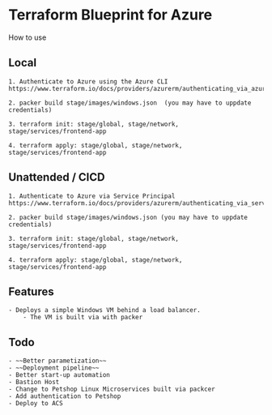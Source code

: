 # Terraform Blueprint for Azure

How to use

## Local
    1. Authenticate to Azure using the Azure CLI
    https://www.terraform.io/docs/providers/azurerm/authenticating_via_azure_cli.html
    
    2. packer build stage/images/windows.json  (you may have to uppdate credentials)
    
    3. terraform init: stage/global, stage/network, stage/services/frontend-app
    
    4. terraform apply: stage/global, stage/network, stage/services/frontend-app
    
## Unattended / CICD
    1. Authenticate to Azure via Service Principal
    https://www.terraform.io/docs/providers/azurerm/authenticating_via_service_principal.html
    
    2. packer build stage/images/windows.json (you may have to uppdate credentials)
    
    3. terraform init: stage/global, stage/network, stage/services/frontend-app
    
    4. terraform apply: stage/global, stage/network, stage/services/frontend-app
    
## Features
    - Deploys a simple Windows VM behind a load balancer.
        - The VM is built via with packer
    
## Todo
    - ~~Better parametization~~
    - ~~Deployment pipeline~~
    - Better start-up automation
    - Bastion Host
    - Change to Petshop Linux Microservices built via packcer
    - Add authentication to Petshop
    - Deploy to ACS